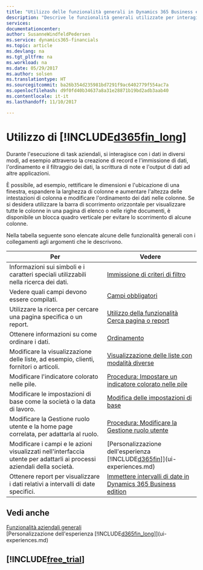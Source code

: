 ```yaml
---
title: "Utilizzo delle funzionalità generali in Dynamics 365 Business edition | Documenti Microsoft"
description: "Descrive le funzionalità generali utilizzate per interagire con i dati in Dynamics 365, ad esempio per immettere valori, ordinare dati e modificare le visualizzazioni."
services: 
documentationcenter: 
author: SusanneWindfeldPedersen
ms.service: dynamics365-financials
ms.topic: article
ms.devlang: na
ms.tgt_pltfrm: na
ms.workload: na
ms.date: 05/29/2017
ms.author: solsen
ms.translationtype: HT
ms.sourcegitcommit: ba26b354d235981bd7291f9ac6402779f554ac7a
ms.openlocfilehash: d9f0fd40b34637a8a31e28871b19bd2adb3aab40
ms.contentlocale: it-it
ms.lasthandoff: 11/10/2017

---
```

# <a name="working-with-included365finlongincludesd365finlongmdmd"></a>Utilizzo di [!INCLUDE[d365fin_long](includes/d365fin_long_md.md)]
Durante l'esecuzione di task aziendali, si interagisce con i dati in diversi modi, ad esempio attraverso la creazione di record e l'immissione di dati, l'ordinamento e il filtraggio dei dati, la scrittura di note e l'output di dati ad altre applicazioni.

È possibile, ad esempio, rettificare le dimensioni e l'ubicazione di una finestra, espandere la larghezza di colonne e aumentare l'altezza delle intestazioni di colonna e modificare l'ordinamento dei dati nelle colonne. Se si desidera utilizzare la barra di scorrimento orizzontale per visualizzare tutte le colonne in una pagina di elenco o nelle righe documenti, è disponibile un blocca quadro verticale per evitare lo scorrimento di alcune colonne.

Nella tabella seguente sono elencate alcune delle funzionalità generali con i collegamenti agli argomenti che le descrivono.

| Per | Vedere |
| --- | --- |
| Informazioni sui simboli e i caratteri speciali utilizzabili nella ricerca dei dati. |[Immissione di criteri di filtro](ui-enter-criteria-filters.md) |
| Vedere quali campi devono essere compilati. |[Campi obbligatori](ui-mandatory-fields.md) |
| Utilizzare la ricerca per cercare una pagina specifica o un report. |[Utilizzo della funzionalità Cerca pagina o report](ui-search.md) |
| Ottenere informazioni su come ordinare i dati. |[Ordinamento](ui-sorting.md) |
| Modificare la visualizzazione delle liste, ad esempio, clienti, fornitori o articoli. |[Visualizzazione delle liste con modalità diverse](across-display-lists-different-views.md) |
| Modificare l'indicatore colorato nelle pile. |[Procedura: Impostare un indicatore colorato nelle pile](ui-how-setup-colored-indicator-cues.md) |
| Modificare le impostazioni di base come la società o la data di lavoro. |[Modifica delle impostazioni di base](ui-change-basic-settings.md) |
| Modificare la Gestione ruolo utente e la home page correlata, per adattarla al ruolo. |[Procedura: Modificare la Gestione ruolo utente](change-role.md) |
| Modificare i campi e le azioni visualizzati nell'interfaccia utente per adattarli ai processi aziendali della società. |[Personalizzazione dell'esperienza [!INCLUDE[d365fin](includes/d365fin_md.md)]](ui-experiences.md) |
| Ottenere report per visualizzare i dati relativi a intervalli di date specifici. |[Immettere intervalli di date in Dynamics 365 Business edition](ui-enter-date-ranges.md) |

## <a name="see-also"></a>Vedi anche
[Funzionalità aziendali generali](ui-across-business-areas.md)  
[Personalizzazione dell'esperienza [!INCLUDE[d365fin_long](includes/d365fin_long_md.md)]](ui-experiences.md)  

## [!INCLUDE[free_trial](includes/free_trial_md.md)]

